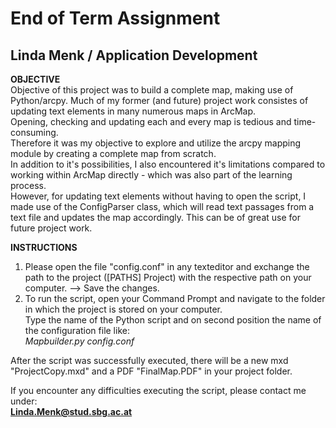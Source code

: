 # End of Term Assignment  
## Linda Menk / Application Development    
  
**OBJECTIVE**  
Objective of this project was to build a complete map, making use of Python/arcpy. 
Much of my former (and future) project work consistes of updating text elements in many numerous maps in ArcMap.  
Opening, checking and updating each and every map is tedious and time-consuming.  
Therefore it was my objective to explore and utilize the arcpy mapping module by creating a complete map from scratch.  
In addition to it's possibilities, I also encountered it's limitations compared to working within ArcMap directly - which was also part of the learning process.  
However, for updating text elements without having to open the script, I made use of the ConfigParser class, which will read text passages from a text file and updates the map accordingly. This can be of great use for future project work.  

**INSTRUCTIONS**
1. Please open the file "config.conf" in any texteditor and exchange the path to the project ([PATHS] Project) with the respective path on your computer. --> Save the changes.  
2. To run the script, open your Command Prompt and navigate to the folder in which the project is stored on your computer.  
Type the name of the Python script and on second position the name of the configuration file like:  
  *Mapbuilder.py config.conf*  
  
After the script was successfully executed, there will be a new mxd "ProjectCopy.mxd" and a PDF "FinalMap.PDF" in your project folder. 

If you encounter any difficulties executing the script, please contact me under:  
**Linda.Menk@stud.sbg.ac.at**
